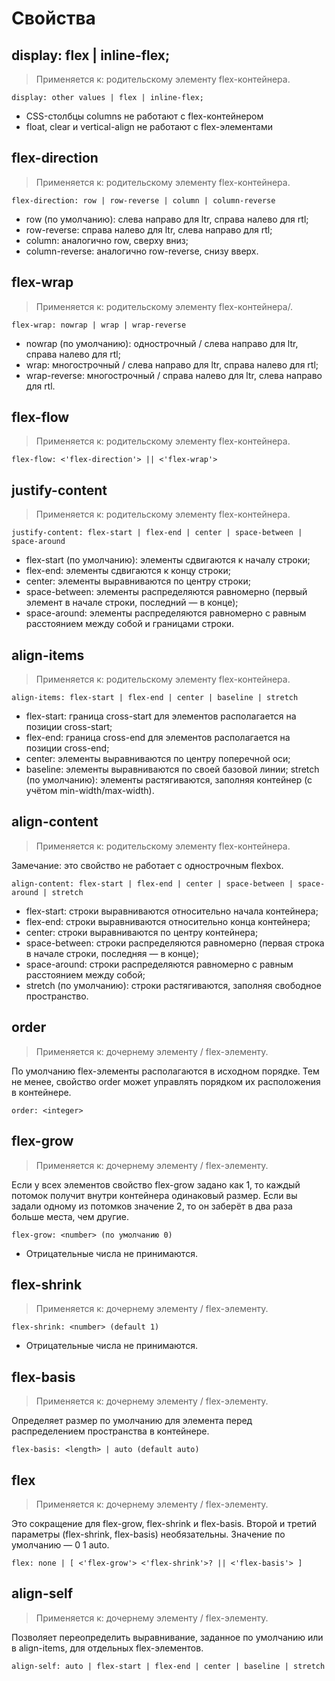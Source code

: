# Свойства
## display: flex | inline-flex;
> Применяется к: родительскому элементу flex-контейнера.

    display: other values | flex | inline-flex;

* CSS-столбцы columns не работают с flex-контейнером
* float, clear и vertical-align не работают с flex-элементами

## flex-direction

> Применяется к: родительскому элементу flex-контейнера.

    flex-direction: row | row-reverse | column | column-reverse

* row (по умолчанию): слева направо для ltr, справа налево для rtl;
* row-reverse: справа налево для ltr, слева направо для rtl;
* column: аналогично row, сверху вниз;
* column-reverse: аналогично row-reverse, снизу вверх.

## flex-wrap

> Применяется к: родительскому элементу flex-контейнера/.

    flex-wrap: nowrap | wrap | wrap-reverse

* nowrap (по умолчанию): однострочный / слева направо для ltr, справа налево для rtl;
* wrap: многострочный / слева направо для ltr, справа налево для rtl;
* wrap-reverse: многострочный / справа налево для ltr, слева направо для rtl.

## flex-flow

> Применяется к: родительскому элементу flex-контейнера.

    flex-flow: <'flex-direction'> || <'flex-wrap'>

## justify-content

> Применяется к: родительскому элементу flex-контейнера.


    justify-content: flex-start | flex-end | center | space-between | space-around

* flex-start (по умолчанию): элементы сдвигаются к началу строки;
* flex-end: элементы сдвигаются к концу строки;
* center: элементы выравниваются по центру строки;
* space-between: элементы распределяются равномерно (первый элемент в начале строки, последний — в конце);
* space-around: элементы распределяются равномерно с равным расстоянием между собой и границами строки.

## align-items

> Применяется к: родительскому элементу flex-контейнера.

    align-items: flex-start | flex-end | center | baseline | stretch

* flex-start: граница cross-start для элементов располагается на позиции cross-start;
* flex-end: граница cross-end для элементов располагается на позиции cross-end;
* center: элементы выравниваются по центру поперечной оси;
* baseline: элементы выравниваются по своей базовой линии;
stretch (по умолчанию): элементы растягиваютcя, заполняя контейнер (с учётом  min-width/max-width).


## align-content

> Применяется к: родительскому элементу flex-контейнера.

Замечание: это свойство не работает с однострочным flexbox.

    align-content: flex-start | flex-end | center | space-between | space-around | stretch

* flex-start: строки выравниваются относительно начала контейнера;
* flex-end: строки выравниваются относительно конца контейнера;
* center: строки выравниваются по центру контейнера;
* space-between: строки распределяются равномерно (первая строка в начале строки, последняя — в конце);
* space-around: строки распределяются равномерно с равным расстоянием между собой;
* stretch (по умолчанию): строки растягиваются, заполняя свободное пространство.

## order

> Применяется к: дочернему элементу / flex-элементу.

По умолчанию flex-элементы располагаются в исходном порядке. Тем не менее, свойство order может управлять порядком их расположения в контейнере.

    order: <integer>

## flex-grow

> Применяется к: дочернему элементу / flex-элементу.

Если у всех элементов свойство flex-grow задано как 1, то каждый потомок получит внутри контейнера одинаковый размер. Если вы задали одному из потомков значение 2, то он заберёт в два раза больше места, чем другие.

    flex-grow: <number> (по умолчанию 0)

* Отрицательные числа не принимаются.

## flex-shrink

> Применяется к: дочернему элементу / flex-элементу.

    flex-shrink: <number> (default 1)

* Отрицательные числа не принимаются.

## flex-basis

> Применяется к: дочернему элементу / flex-элементу.

Определяет размер по умолчанию для элемента перед распределением пространства в контейнере.

    flex-basis: <length> | auto (default auto)

## flex

> Применяется к: дочернему элементу / flex-элементу.

Это сокращение для flex-grow, flex-shrink и flex-basis. Второй и третий параметры (flex-shrink, flex-basis) необязательны. Значение по умолчанию — 0 1 auto.

    flex: none | [ <'flex-grow'> <'flex-shrink'>? || <'flex-basis'> ]

## align-self

> Применяется к: дочернему элементу / flex-элементу.

Позволяет переопределить выравнивание, заданное по умолчанию или в align-items, для отдельных flex-элементов.

    align-self: auto | flex-start | flex-end | center | baseline | stretch
